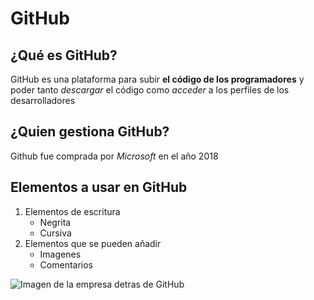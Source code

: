 # GitHub
## ¿Qué es GitHub?
GitHub es una plataforma para subir **el código de los programadores** y poder tanto _descargar_ el código como _acceder_ a los perfiles de los desarrolladores
## ¿Quien gestiona GitHub?
Github fue comprada por *Microsoft* en el año 2018
## Elementos a usar en GitHub
1. Elementos de escritura
   - Negrita
   - Cursiva
2. Elementos que se pueden añadir
   - Imagenes
   - Comentarios
     
![Imagen de la empresa detras de GitHub](https://github.com/AntonioSocias/img/blob/main/Captura%20de%20pantalla%202023-09-27%20123402.png)
<!---
AntonioSocias/AntonioSocias is a ✨ special ✨ repository because its `README.md` (this file) appears on your GitHub profile.
You can click the Preview link to take a look at your changes.
--->
